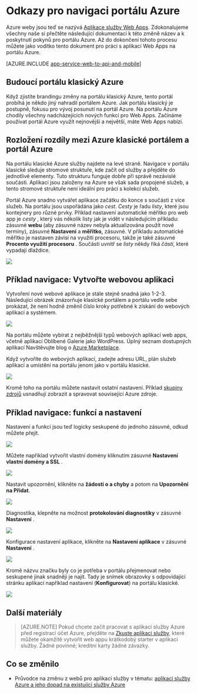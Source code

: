 <properties
    pageTitle="Odkazy pro navigaci portálu Azure"
    description="Další různých uživatelského prostředí pro webovou aplikaci služby mezi portálu pro správu a portálu Azure"
    services="app-service"
    documentationCenter=""
    authors="jaime-espinosa"
    manager="wpickett"
    editor="jimbe"/>

<tags
    ms.service="app-service"
    ms.workload="na"
    ms.tgt_pltfrm="na"
    ms.devlang="na"
    ms.topic="article"
    ms.date="02/26/2016"
    ms.author="jaime-espinosa"/>

# <a name="reference-for-navigating-the-azure-portal"></a>Odkazy pro navigaci portálu Azure

Azure weby jsou teď se nazývá [Aplikace služby Web Apps](http://go.microsoft.com/fwlink/?LinkId=529714). Zdokonalujeme všechny naše si přečtěte následující dokumentaci k této změně název a k poskytnutí pokynů pro portálu Azure. Až do dokončení tohoto procesu můžete jako vodítko tento dokument pro práci s aplikací Web Apps na portálu Azure.

[AZURE.INCLUDE [app-service-web-to-api-and-mobile](../../includes/app-service-web-to-api-and-mobile.md)] 
 
## <a name="the-future-of-the-azure-classic-portal"></a>Budoucí portálu klasický Azure

Když zjistíte brandingu změny na portálu klasický Azure, tento portál probíhá je někdo jiný nahradil portálem Azure. Jak portálu klasický je postupně, fokusu pro vývoj posunutí na portál Azure. Na portálu Azure chodily všechny nadcházejících nových funkcí pro Web Apps. Začínáme používat portál Azure využít nejnovější a největší, máte Web Apps nabízí.

## <a name="layout-differences-between-the-azure-classic-portal-and-azure-portal"></a>Rozložení rozdíly mezi Azure klasické portálem a portál Azure

Na portálu klasické Azure služby najdete na levé straně. Navigace v portálu klasické sleduje stromové struktuře, kde začít od služby a přejděte do jednotlivé elementy. Tuto strukturu funguje dobře při správě nezávislé součásti. Aplikací jsou založeny na Azure se však sada propojené služeb, a tento stromové struktuře není ideální pro práci s kolekcí služeb. 

Portál Azure snadno vytvářet aplikace začátku do konce s součásti z více služeb. Na portálu jsou uspořádána jako *cest*. *Cesty* je řadu *listy*, které jsou kontejnery pro různé prvky. Příklad nastavení automatické měřítko pro web app je *cesty* , který vás několik listy jak je vidět v následujícím příkladu: zásuvné **webu** (aby zásuvné název nebyla aktualizována použít nové termíny), zásuvné **Nastavení** a **měřítko,** zásuvné. V příkladu automatické měřítko je nastaven závisí na využití procesoru, takže je také zásuvné **Procento využití procesoru** . Součásti uvnitř se *listy* někdy říká *částí*, které vypadají dlaždice. 

![](./media/app-service-web-app-azure-portal/AutoScaling.png)

## <a name="navigation-example-create-a-web-app"></a>Příklad navigace: Vytvořte webovou aplikaci

Vytvoření nové webové aplikace je stále stejně snadná jako 1-2-3. Následující obrázek znázorňuje klasické portálem a portálu vedle sebe prokázat, že není hodně změnil číslo kroky potřebné k získání do webových aplikací a systémem. 

![](./media/app-service-web-app-azure-portal/CreateWebApp.png)

Na portálu můžete vybírat z nejběžnější typů webových aplikací web apps, včetně aplikací Oblíbené Galerie jako WordPress. Úplný seznam dostupných aplikací Navštěvujte blog o [Azure Marketplace].

Když vytvoříte do webových aplikací, zadejte adresu URL, plán služeb aplikací a umístění na portálu jenom jako v portálu klasické. 

![](./media/app-service-web-app-azure-portal/CreateWebAppSettings.png)

Kromě toho na portálu můžete nastavit ostatní nastavení. Příklad [skupiny zdrojů](../azure-resource-manager/resource-group-overview.md) usnadňují zobrazit a spravovat související Azure zdroje. 

## <a name="navigation-example-settings-and-features"></a>Příklad navigace: funkcí a nastavení

Nastavení a funkcí jsou teď logicky seskupené do jednoho zásuvné, odkud můžete přejít.

![](./media/app-service-web-app-azure-portal/WebAppSettings.png)

Můžete například vytvořit vlastní domény kliknutím zásuvné **Nastavení** **vlastní domény a SSL** .

![](./media/app-service-web-app-azure-portal/ConfigureWebApp.png)

Nastavit upozornění, klikněte na **žádosti o a chyby** a potom na **Upozornění na Přidat**.

![](./media/app-service-web-app-azure-portal/Monitoring.png)

Diagnostika, klepněte na možnost **protokolování diagnostiky** v zásuvné **Nastavení** .

![](./media/app-service-web-app-azure-portal/Diagnostics.png)
 
Konfigurace nastavení aplikace, klikněte na **Nastavení aplikace** v zásuvné **Nastavení** . 

![](./media/app-service-web-app-azure-portal/AppSettingsPreview.png)

Kromě názvu značku byly co je potřeba v portálu přejmenovat nebo seskupené jinak snadněji je najít. Tady je snímek obrazovky s odpovídající stránku aplikací například nastavení (**Konfigurovat**) na portálu klasické.

![](./media/app-service-web-app-azure-portal/AppSettings.png)

## <a name="more-resources"></a>Další materiály

[Azure Portal]: https://portal.azure.com
[Azure Marketplace]: /marketplace/

>[AZURE.NOTE] Pokud chcete začít pracovat s aplikaci služby Azure před registrací účet Azure, přejděte na [Zkuste aplikaci služby](http://go.microsoft.com/fwlink/?LinkId=523751), které můžete okamžitě vytvořit web appu krátkodobý starter v aplikaci služby. Žádné povinné; kreditní karty žádné závazky.

## <a name="whats-changed"></a>Co se změnilo
* Průvodce na změnu z webů pro aplikaci služby v tématu: [aplikaci služby Azure a jeho dopad na existující služby Azure](http://go.microsoft.com/fwlink/?LinkId=529714)
 
